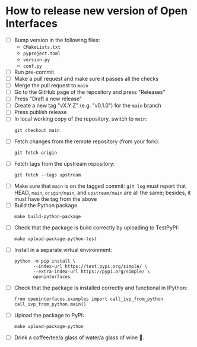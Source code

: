 # How to release new version of Open Interfaces

- [ ] Bump version in the following files:
  * `CMakeLists.txt`
  * `pyproject.toml`
  * `version.py`
  * `conf.py`
- [ ] Run pre-commit
- [ ] Make a pull request and make sure it passes all the checks
- [ ] Merge the pull request to `main`
- [ ] Go to the GitHub page of the repository and press "Releases"
- [ ] Press "Draft a new release"
- [ ] Create a new tag "vX.Y.Z" (e.g. "v0.1.0") for the `main` branch
- [ ] Press publish release
- [ ] In local working copy of the repository, switch to `main`:
  ```shell
  git checkout main
  ```
- [ ] Fetch changes from the remote repository (from your fork):
  ```shell
  git fetch origin
  ```
- [ ] Fetch tags from the upstream repository:
  ```shell
  git fetch --tags upstream
  ```
- [ ] Make sure that `main` is on the tagged commit:
  `git log` must report that HEAD, `main`, `origin/main`, and `upstream/main`
  are all the same;
  besides, it must have the tag from the above
- [ ] Build the Python package
  ``` shell
  make build-python-package
  ```
- [ ] Check that the package is build correctly by uploading to TestPyPI:
  ```shell
  make upload-package-python-test
  ```
- [ ] Install in a separate virtual environment:
  ```shell
  python -m pip install \
         --index-url https://test.pypi.org/simple/ \
         --extra-index-url https://pypi.org/simple/ \
         openinterfaces
  ```
- [ ] Check that the package is installed correctly and functional in IPython:
  ```ipython
  from openinterfaces.examples import call_ivp_from_python
  call_ivp_from_python.main()
  ```
- [ ] Upload the package to PyPI:
  ```shell
  make upload-package-python
  ```
- [ ] Drink a coffee/tee/a glass of water/a glass of wine 🍻.
